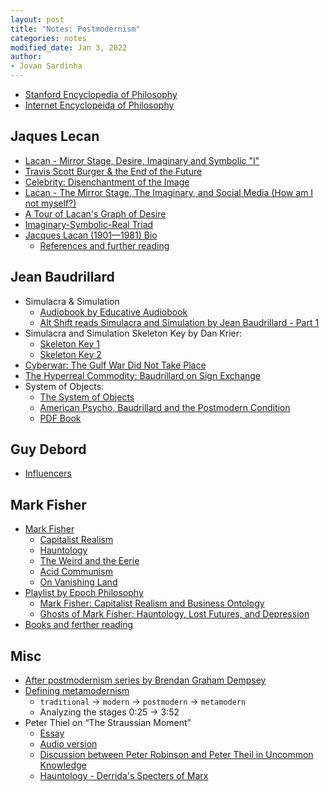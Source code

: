```yaml
---
layout: post
title: "Notes: Postmodernism"
categories: notes
modified_date: Jan 3, 2022
author:
- Jovan Sardinha
---
```



* [Stanford Encyclopedia of Philosophy](https://plato.stanford.edu/entries/postmodernism/)
* [Internet Encyclopeida of Philosophy](https://iep.utm.edu/)

## Jaques Lecan

* [Lacan - Mirror Stage, Desire, Imaginary and Symbolic "I"](https://www.youtube.com/watch?v=UBhYq7HqLXo&list=PLx5jMl5-m5ZQRE7k-ajzCQzhxs_Z2wZ1g&index=1)
* [Travis Scott Burger & the End of the Future](https://www.youtube.com/watch?v=5P4kNh461y8&list=PLx5jMl5-m5ZQRE7k-ajzCQzhxs_Z2wZ1g&index=3)
* [Celebrity: Disenchantment of the Image](https://www.youtube.com/watch?v=df18HiDyyOs&list=PLx5jMl5-m5ZQRE7k-ajzCQzhxs_Z2wZ1g&index=5)
* [Lacan - The Mirror Stage, The Imaginary, and Social Media (How am I not myself?)](https://www.youtube.com/watch?v=50k_IUMrehU&list=PLx5jMl5-m5ZQRE7k-ajzCQzhxs_Z2wZ1g&index=7)
* [A Tour of Lacan's Graph of Desire](https://www.youtube.com/watch?v=67d0aGc9K_I&t)
* [Imaginary-Symbolic-Real Triad](https://www.youtube.com/watch?v=aMAju-xHu7I&t)
* [Jacques Lacan (1901—1981) Bio](https://iep.utm.edu/lacweb/)
  * [References and further reading](https://iep.utm.edu/lacweb/#H5)

## Jean Baudrillard

* Simulacra & Simulation
  * [Audiobook by Educative Audiobook](https://www.youtube.com/watch?v=k-BXojBZ6is&list=PLxADjVAiHQzVMh4vLXWdlU-TybIqfa5gJ)
  * [Alt Shift reads Simulacra and Simulation by Jean Baudrillard - Part 1](https://www.youtube.com/watch?v=3g-GVXAeXVw&t)
* Simulacra and Simulation Skeleton Key by Dan Krier:
  * [Skeleton Key 1](https://www.youtube.com/watch?v=15Q-9KyjpwE&t)
  * [Skeleton Key 2](https://www.youtube.com/watch?v=DLK8nnlMQIQ)
* [Cyberwar: The Gulf War Did Not Take Place](https://www.youtube.com/watch?v=JgJhmvzcb28&list=PLx5jMl5-m5ZQRE7k-ajzCQzhxs_Z2wZ1g&index=2)
* [The Hyperreal Commodity: Baudrillard on Sign Exchange](https://www.youtube.com/watch?v=ruACD6V6rTg&list=PLx5jMl5-m5ZQRE7k-ajzCQzhxs_Z2wZ1g&index=6)
* System of Objects:
  * [The System of Objects](https://www.youtube.com/watch?v=jkhaBDY3nz4)
  * [American Psycho, Baudrillard and the Postmodern Condition](https://www.youtube.com/watch?v=RJfurfb5_kw)
  * [PDF Book](https://drive.google.com/drive/folders/1rpO2id28F2VI74l6Isk9Q0ZITJLWG5gh?usp=sharing)


## Guy Debord

* [Influencers](https://www.youtube.com/watch?v=lM6Uf0UxKuw&list=PLx5jMl5-m5ZQRE7k-ajzCQzhxs_Z2wZ1g&index=4)

## Mark Fisher

* [Mark Fisher](https://en.wikipedia.org/wiki/Mark_Fisher)
  * [Capitalist Realism](https://en.wikipedia.org/wiki/Mark_Fisher#Capitalist_realism)
  * [Hauntology](https://en.wikipedia.org/wiki/Mark_Fisher#Hauntology)
  * [The Weird and the Eerie](https://en.wikipedia.org/wiki/Mark_Fisher#The_Weird_and_the_Eerie)
  * [Acid Communism](https://en.wikipedia.org/wiki/Mark_Fisher#Acid_Communism)
  * [On Vanishing Land](https://en.wikipedia.org/wiki/Mark_Fisher#On_Vanishing_Land)
* [Playlist by Epoch Philosophy](https://www.youtube.com/watch?v=6Cb5XJH4NMI&list=PLMhB56cXTlLImZ_sg9Hek6O8O1PnetBlO)
  * [Mark Fisher: Capitalist Realism and Business Ontology](https://www.youtube.com/watch?v=6Cb5XJH4NMI&list=PLMhB56cXTlLImZ_sg9Hek6O8O1PnetBlO&index=1)
  * [Ghosts of Mark Fisher: Hauntology, Lost Futures, and Depression](https://www.youtube.com/watch?v=gFyaNG9xbEU&list=PLMhB56cXTlLImZ_sg9Hek6O8O1PnetBlO&index=2)
* [Books and ferther reading](https://en.wikipedia.org/wiki/Mark_Fisher#Bibliography)

## Misc

* [After postmodernism series by Brendan Graham Dempsey](https://www.youtube.com/playlist?list=PLa_4sU5_wQrn_jYUwiVTCDigNys42eOHM)
* [Defining metamodernism](https://www.youtube.com/watch?v=9BzD3wUEMaQ&t)
  * `traditional` -> `modern` -> `postmodern` -> `metamodern`
  * Analyzing the stages 0:25 -> 3:52
* Peter Thiel on “The Straussian Moment”
  * [Essay](https://www.youtube.com/redirect?event=video_description&redir_token=QUFFLUhqazVHdHFacHZBYUxTdmhocG1yNFVJdWpJUWJFZ3xBQ3Jtc0ttdzJ4cENEY19NdWd2WHR6VTJFeWs1NTZpVDJKSkVxc01laFA5ejE1bDV1ZjVUbVZRakQyZzhPSU9scWdwaXRyVHlkek8wMUdHYWk2MlhZWF9YOUlTNUw3SERVcWppcVA4S3ZTMGtYNDNleWVUdFp3NA&q=https%3A%2F%2Fwww.evernote.com%2Fshard%2Fs542%2Fclient%2Fsnv%3FnoteGuid%3D46c636b6-b404-45df-ab0a-1f84c6fdc8c2%26noteKey%3D7c94233539b8258d72b395a063f3c589%26sn%3Dhttps%3A%2F%2Fwww.evernote.com%2Fshard%2Fs542%2Fsh%2F46c636b6-b404-45df-ab0a-1f84c6fdc8c2%2F7c94233539b8258d72b395a063f3c589%26title%3DThat%2BEssay%29Thiel)
  * [Audio version](https://drive.google.com/file/d/14WohfrEeTDOUW4mwTqycWq87FCYVniKd/view?usp=sharing)
  * [Discussion between Peter Robinson and Peter Theil in Uncommon Knowledge](https://www.youtube.com/watch?v=iRleB034EC8)
  * [Hauntology - Derrida's Specters of Marx](https://www.youtube.com/watch?v=TJr0NwXWb6Q)
